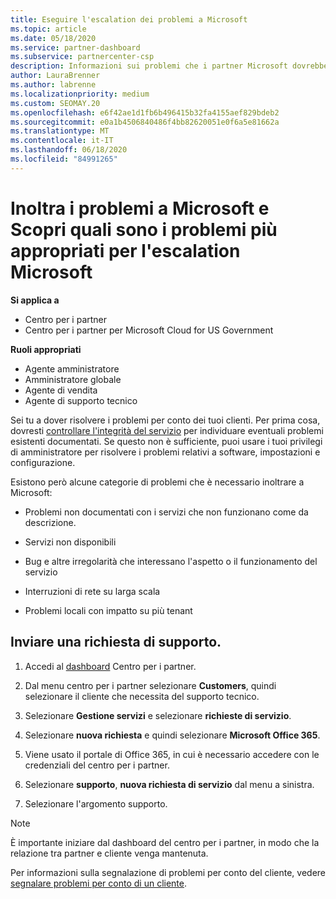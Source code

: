 ```yaml
---
title: Eseguire l'escalation dei problemi a Microsoft
ms.topic: article
ms.date: 05/18/2020
ms.service: partner-dashboard
ms.subservice: partnercenter-csp
description: Informazioni sui problemi che i partner Microsoft dovrebbero risolvere per i clienti e sui problemi che potrebbero essere necessari per inoltrare a Microsoft.
author: LauraBrenner
ms.author: labrenne
ms.localizationpriority: medium
ms.custom: SEOMAY.20
ms.openlocfilehash: e6f42ae1d1fb6b496415b32fa4155aef829bdeb2
ms.sourcegitcommit: e0a1b4506840486f4bb82620051e0f6a5e81662a
ms.translationtype: MT
ms.contentlocale: it-IT
ms.lasthandoff: 06/18/2020
ms.locfileid: "84991265"
---
```

# <a name="escalate-problems-to-microsoft-and-learn-which-issues-are-more-suited-to-microsoft-escalation"></a>Inoltra i problemi a Microsoft e Scopri quali sono i problemi più appropriati per l'escalation Microsoft  

**Si applica a**

- Centro per i partner
- Centro per i partner per Microsoft Cloud for US Government

**Ruoli appropriati**

- Agente amministratore
- Amministratore globale
- Agente di vendita
- Agente di supporto tecnico

Sei tu a dover risolvere i problemi per conto dei tuoi clienti. Per prima cosa, dovresti [controllare l'integrità del servizio](check-service-health.md) per individuare eventuali problemi esistenti documentati. Se questo non è sufficiente, puoi usare i tuoi privilegi di amministratore per risolvere i problemi relativi a software, impostazioni e configurazione.

Esistono però alcune categorie di problemi che è necessario inoltrare a Microsoft:

- Problemi non documentati con i servizi che non funzionano come da descrizione.

- Servizi non disponibili

- Bug e altre irregolarità che interessano l'aspetto o il funzionamento del servizio

- Interruzioni di rete su larga scala

- Problemi locali con impatto su più tenant

## <a name="submit-a-support-request"></a>Inviare una richiesta di supporto.

1. Accedi al [dashboard](https://partner.microsoft.com/dashboard) Centro per i partner.

2. Dal menu centro per i partner selezionare **Customers**, quindi selezionare il cliente che necessita del supporto tecnico.

3. Selezionare **Gestione servizi** e selezionare **richieste di servizio**.

4. Selezionare **nuova richiesta** e quindi selezionare **Microsoft Office 365**.

5. Viene usato il portale di Office 365, in cui è necessario accedere con le credenziali del centro per i partner.

6. Selezionare **supporto**, **nuova richiesta di servizio** dal menu a sinistra.

7. Selezionare l'argomento supporto.

>[!NOTE]
>È importante iniziare dal dashboard del centro per i partner, in modo che la relazione tra partner e cliente venga mantenuta. 


Per informazioni sulla segnalazione di problemi per conto del cliente, vedere [segnalare problemi per conto di un cliente](report-problems-on-behalf-of-a-customer.md).

 

 



